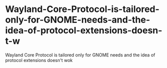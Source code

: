 # Wayland-Core-Protocol-is-tailored-only-for-GNOME-needs-and-the-idea-of-protocol-extensions-doesn-t-w
Wayland Core Protocol is tailored only for GNOME needs and the idea of protocol extensions doesn't wok
